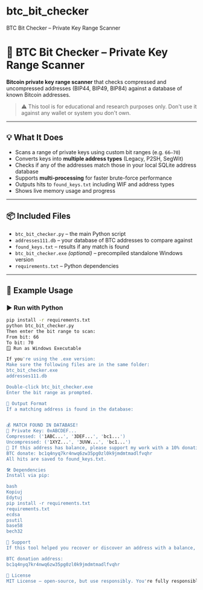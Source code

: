 # btc_bit_checker
BTC Bit Checker – Private Key Range Scanner
# 🧠 BTC Bit Checker – Private Key Range Scanner

**Bitcoin private key range scanner** that checks compressed and uncompressed addresses (BIP44, BIP49, BIP84) against a database of known Bitcoin addresses.

> ⚠️ This tool is for educational and research purposes only. Don't use it against any wallet or system you don't own.

---

## 💡 What It Does

- Scans a range of private keys using custom bit ranges (e.g. `66–70`)
- Converts keys into **multiple address types** (Legacy, P2SH, SegWit)
- Checks if any of the addresses match those in your local SQLite address database
- Supports **multi-processing** for faster brute-force performance
- Outputs hits to `found_keys.txt` including WIF and address types
- Shows live memory usage and progress

---

## 📦 Included Files

- `btc_bit_checker.py` – the main Python script
- `addresses111.db` – your database of BTC addresses to compare against
- `found_keys.txt` – results if any match is found
- `btc_bit_checker.exe` *(optional)* – precompiled standalone Windows version
- `requirements.txt` – Python dependencies

---

## 🧪 Example Usage

### ▶️ Run with Python

```bash
pip install -r requirements.txt
python btc_bit_checker.py
Then enter the bit range to scan:
From bit: 66
To bit: 70
🪟 Run as Windows Executable

If you're using the .exe version:
Make sure the following files are in the same folder:
btc_bit_checker.exe
addresses111.db

Double-click btc_bit_checker.exe
Enter the bit range as prompted.

🧾 Output Format
If a matching address is found in the database:


💰 MATCH FOUND IN DATABASE!
🔑 Private Key: 0xABCDEF...
Compressed: ('1ABC...', '3DEF...', 'bc1...')
Uncompressed: ('1XYZ...', '3UVW...', 'bc1...')
🎁 If this address has balance, please support my work with a 10% donation!
BTC donate: bc1q4nyq7kr4nwq6zw35pg0zl0k9jmdmtmadlfvqhr
All hits are saved to found_keys.txt.

🛠 Dependencies
Install via pip:

bash
Kopiuj
Edytuj
pip install -r requirements.txt
requirements.txt
ecdsa
psutil
base58
bech32

🙏 Support
If this tool helped you recover or discover an address with a balance, consider donating to support continued development:

BTC donation address:
bc1q4nyq7kr4nwq6zw35pg0zl0k9jmdmtmadlfvqhr

📝 License
MIT License – open-source, but use responsibly. You're fully responsible for how you use this tool.
